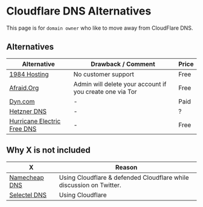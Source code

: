 # Cloudflare DNS Alternatives

This page is for `domain owner` who like to move away from CloudFlare DNS.


## Alternatives
| Alternative       | Drawback / Comment                         | Price |
| ----------------- | --------------------------------- | ------ |
| [1984 Hosting](https://www.1984hosting.com/) | No customer support | Free |
| [Afraid.Org](https://freedns.afraid.org/) | Admin will delete your account if you create one via Tor | Free |
| [Dyn.com](https://dyn.com/dns/) | - | Paid |
| [Hetzner DNS](https://docs.hetzner.com/dns-console/dns/general/dns-overview/) | - | ? |
| [Hurricane Electric Free DNS](https://dns.he.net/) | - | Free |


## Why X is not included
| X       | Reason |
| ------- | ------ |
| [Namecheap DNS](https://www.namecheap.com/domains/freedns/) | Using Cloudflare & defended Cloudflare while discussion on Twitter. |
| [Selectel DNS](https://selectel.ru/en/services/additional/dns/) | Using Cloudflare |

